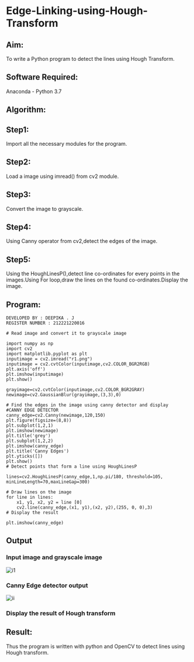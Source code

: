 # Edge-Linking-using-Hough-Transform
## Aim:
To write a Python program to detect the lines using Hough Transform.

## Software Required:
Anaconda - Python 3.7

## Algorithm:
## Step1:
Import all the necessary modules for the program.

## Step2:
Load a image using imread() from cv2 module.

## Step3:
Convert the image to grayscale.

## Step4:
Using Canny operator from cv2,detect the edges of the image.

## Step5:
Using the HoughLinesP(),detect line co-ordinates for every points in the images.Using For loop,draw the lines on the found co-ordinates.Display the image.


## Program:
```
DEVELOPED BY : DEEPIKA . J
REGISTER NUMBER : 212221220016

# Read image and convert it to grayscale image

import numpy as np
import cv2
import matplotlib.pyplot as plt
inputimage = cv2.imread("r1.png")
inputimage = cv2.cvtColor(inputimage,cv2.COLOR_BGR2RGB)
plt.axis('off')
plt.imshow(inputimage)
plt.show()

grayimage=cv2.cvtColor(inputimage,cv2.COLOR_BGR2GRAY)
newimage=cv2.GaussianBlur(grayimage,(3,3),0)

# Find the edges in the image using canny detector and display
#CANNY EDGE DETECTOR
canny_edge=cv2.Canny(newimage,120,150)
plt.figure(figsize=(8,8))
plt.subplot(1,2,1)
plt.imshow(newimage)
plt.title('grey')
plt.subplot(1,2,2)
plt.imshow(canny_edge)
plt.title('Canny Edges')
plt.yticks([])
plt.show()
# Detect points that form a line using HoughLinesP

lines=cv2.HoughLinesP(canny_edge,1,np.pi/180, threshold=105, minLineLength=70,maxLineGap=300)

# Draw lines on the image
for line in lines:
    x1, y1, x2, y2 = line [0] 
    cv2.line(canny_edge,(x1, y1),(x2, y2),(255, 0, 0),3)
# Display the result

plt.imshow(canny_edge)
```
## Output

### Input image and grayscale image

![i1](https://user-images.githubusercontent.com/94747031/235337573-8fb19802-19fa-4dd3-bc4b-b07874bed27a.png)


### Canny Edge detector output


![ii](https://user-images.githubusercontent.com/94747031/235337496-8a2ef608-705c-44ff-afdc-3c38c1c6d9d8.png)

### Display the result of Hough transform





## Result:
Thus the program is written with python and OpenCV to detect lines using Hough transform. 
